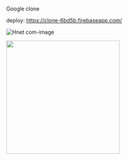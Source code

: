 Google clone

deploy: https://clone-6bd5b.firebaseapp.com/


![Hnet com-image](https://user-images.githubusercontent.com/66249668/92302243-9237e380-efa5-11ea-8d65-25902b56debd.gif)

<img src="https://user-images.githubusercontent.com/66249668/92302243-9237e380-efa5-11ea-8d65-25902b56debd.gif" width="300">
